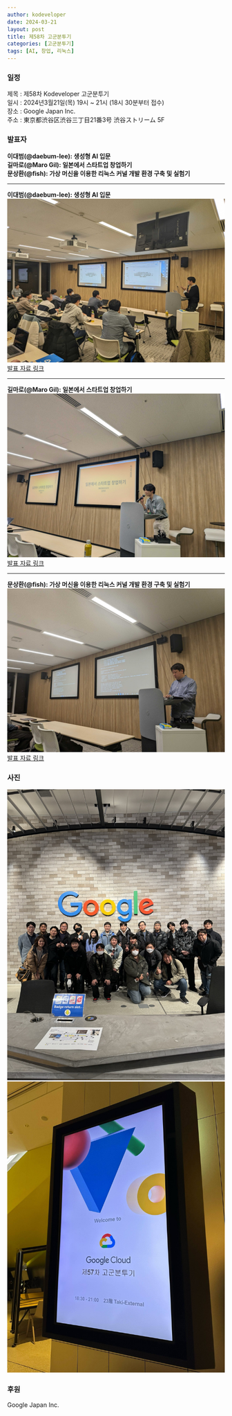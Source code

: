 ```yaml
---
author: kodeveloper
date: 2024-03-21
layout: post
title: 제58차 고군분투기
categories: [고군분투기]
tags: [AI, 창업, 리눅스]
---
```


### 일정

제목 : 제58차 Kodeveloper 고군분투기  
일시 : 2024년3월21일(목) 19시 ~ 21시 (18시 30분부터 접수)  
장소 : Google Japan Inc.  
주소 : 東京都渋谷区渋谷三丁目21番3号 渋谷ストリーム 5F  

### 발표자

**이대범(@daebum-lee): 생성형 AI 입문**  
**길마로(@Maro Gil): 일본에서 스타트업 창업하기**  
**문상환(@fish): 가상 머신을 이용한 리눅스 커널 개발 환경 구축 및 실험기**  

---
**이대범(@daebum-lee): 생성형 AI 입문**
![](/img/struggle/57-62/58_2.PNG)
[발표 자료 링크](https://docs.google.com/presentation/d/11Bb5SuyqN1ZIyHTM1BvNg9qI8PmycxCZneaPy5YpIGU/edit?usp=sharing)

---
**길마로(@Maro Gil): 일본에서 스타트업 창업하기**
![](/img/struggle/57-62/58_3.PNG)
[발표 자료 링크](https://www.canva.com/design/DAGAHlhJjPU/BrqO5raAkfyGxHaRFhvc8w/edit?utm_content=DA[…]m_campaign=designshare&utm_medium=link2&utm_source=sharebutton)

---
**문상환(@fish): 가상 머신을 이용한 리눅스 커널 개발 환경 구축 및 실험기**
![](/img/struggle/57-62/58_4.PNG)
[발표 자료 링크](https://bit.ly/crosvm-linux)

### 사진

![](/img/struggle/57-62/58_5.PNG)
![](/img/struggle/57-62/58_1.PNG)

### 후원

Google Japan Inc.
